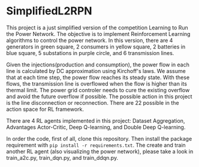# SimplifiedL2RPN
This project is a just simplified version of the competition Learning to Run the Power Network. The objective is to implement Reinforcement Learning algorithms to control the power network.
In this version, there are 4 generators in green square, 2 consumers in yellow square, 2 batteries in blue square, 5 substations in purple circle, and 6 transmission lines.

Given the injections(production and consumption), the power flow in each line is calculated by DC approximation using Kirchoff's laws. We assume that at each time step, the power flow reaches its steady state.
With these flows, the transmission line is overflowed when the flow is higher than its thermal limit. The power grid controler needs to cure the existing overflow and avoid the future overflow if possible.
The possible action in this project is the line disconnection or reconnection. There are 22 possible in the action space for RL framework.

There are 4 RL agents implemented in this project: Dataset Aggregation, Advantages Actor-Critic, Deep Q-learning, and Double Deep Q-learning.

In order the code, first of all, clone this repository. Then install the package requirement with `pip install -r requirements.txt`.
The create and train another RL agent (also visualizing the power network), please take a look in train_a2c.py, train_dqn.py, and train_ddqn.py.
